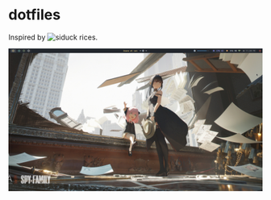 # dotfiles
Inspired by ![siduck](https://github.com/siduck) rices.

![Sample](https://raw.githubusercontent.com/SheetaI/dotfiles/master/Pictures/Sample.png)
